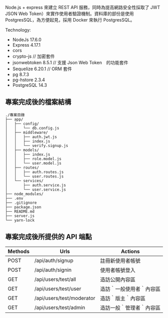 Node.js + express 來建立 REST API 服務，同時為提高網路安全性採取了 JWT JSON Web Token）來實作使用者驗證機制。資料庫的部份是使用 PostgresSQL，為方便起見，採用 Docker 來執行 PostgresSQL。

Technology:
- NodeJs 17.6.0
- Express 4.17.1
- cors 
- crypto-js             // 加密套件
- jsonwebtoken 8.5.1    // 支援 Json Web Token　的功能套件
- Sequelize 6.20.1      // ORM 套件
- pg 8.7.3
- pg-hstore 2.3.4
- PostgreSQL 14.3

## 專案完成後的檔案結構

```
./專案目錄
├── app/
│	├── config/
│   │	└── db.config.js
│	├── middleware/
│   │	├── auth.jwt.js
│   │	├── index.js
│   │	└── verify.signup.js
│	├── models/
│   │	├── index.js
│   │	├── role.model.js
│   │	└── user.model.js
│	├── routes/
│   │	├── auth.routes.js
│   │	└── user.routes.js
│   └── services/
│   	├── auth.service.js
│   	└── user.service.js
├── node_modules/
├── .env
├── .gitignore
├── package.json
├── README.md
├── server.js
└── yarn-lock
```

## 專案完成後所提供的 API 端點

|Methods|Urls|Actions|
|-------|-----------------------------|-------------------------------------------------|
|POST| /api/auth/signup|註冊新使用者帳號|
|POST| /api/auth/signin|使用者帳號登入|
|GET| /api/users/test/all|造訪公開內容區|
|GET| /api/users/test/user|造訪｀一般使用者｀內容區|
|GET| /api/users/test/moderator| 造訪｀版主｀內容區|
|GET| /api/users/test/admin| 造訪一般｀管理者｀內容區|

